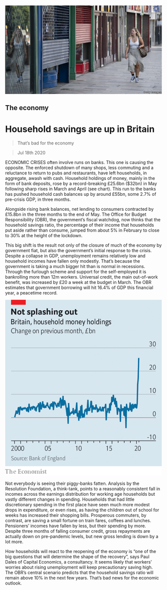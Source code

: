 ![](./images/20200718_BRP504.jpg)

## The economy

# Household savings are up in Britain

> That’s bad for the economy

> Jul 18th 2020

ECONOMIC CRISES often involve runs on banks. This one is causing the opposite. The enforced shutdown of many shops, less commuting and a reluctance to return to pubs and restaurants, have left households, in aggregate, awash with cash. Household holdings of money, mainly in the form of bank deposits, rose by a record-breaking £25.6bn ($32bn) in May following sharp rises in March and April (see chart). This run to the banks has pushed household cash balances up by around £55bn, some 2.7% of pre-crisis GDP, in three months.

Alongside rising bank balances, net lending to consumers contracted by £15.8bn in the three months to the end of May. The Office for Budget Responsibility (OBR), the government’s fiscal watchdog, now thinks that the household savings ratio, the percentage of their income that households put aside rather than consume, jumped from about 5% in February to close to 30% at the height of the lockdown.



This big shift is the result not only of the closure of much of the economy by government fiat, but also the government’s initial response to the crisis. Despite a collapse in GDP, unemployment remains relatively low and household incomes have fallen only modestly. That’s because the government is taking a much bigger hit than is normal in recessions. Through the furlough scheme and support for the self-employed it is bankrolling more than 12m workers. Universal credit, the main out-of-work benefit, was increased by £20 a week at the budget in March. The OBR estimates that government borrowing will hit 16.4% of GDP this financial year, a peacetime record.

![](./images/20200718_BRC452.png)

Not everybody is seeing their piggy-banks fatten. Analysis by the Resolution Foundation, a think-tank, points to a reasonably consistent fall in incomes across the earnings distribution for working age households but vastly different changes in spending. Households that had little discretionary spending in the first place have seen much more modest drops in expenditure, or even rises, as having the children out of school for weeks has increased their shopping bills. Prosperous commuters, by contrast, are saving a small fortune on train fares, coffees and lunches. Pensioners’ incomes have fallen by less, but their spending by more. Despite three months of falling consumer credit, gross repayments are actually down on pre-pandemic levels, but new gross lending is down by a lot more.

How households will react to the reopening of the economy is “one of the big questions that will determine the shape of the recovery”, says Paul Dales of Capital Economics, a consultancy. It seems likely that workers’ worries about rising unemployment will keep precautionary saving high. The OBR’s central scenario predicts that the household savings ratio will remain above 10% in the next few years. That’s bad news for the economic outlook.